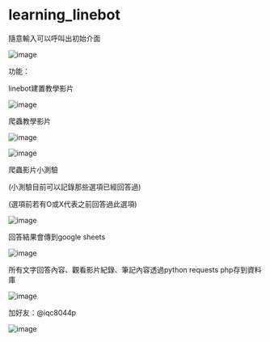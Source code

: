 # learning_linebot

隨意輸入可以呼叫出初始介面

![image](https://i.imgur.com/XqQyHHz.png)

功能：

linebot建置教學影片

![image](https://i.imgur.com/gU58VD6.png)

爬蟲教學影片

![image](https://i.imgur.com/MRi9DIf.png)

![image](https://i.imgur.com/mda6uVT.png)

爬蟲影片小測驗

(小測驗目前可以記錄那些選項已經回答過)

(選項前若有O或X代表之前回答過此選項)

![image](https://i.imgur.com/nS3PTUs.png)

回答結果會傳到google sheets

![image](https://i.imgur.com/aQw3toG.jpg)

所有文字回答內容、觀看影片紀錄、筆記內容透過python requests php存到資料庫

![image](https://i.imgur.com/EQHM2so.jpg)

加好友：@iqc8044p

![image](https://i.imgur.com/vgeKCZO.jpg)

